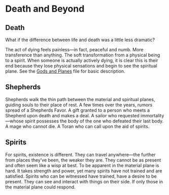 # Death and Beyond

## Death

What if the difference between life and death was a little less dramatic? 

The act of dying feels painless—in fact, peaceful and numb. More transference than anything. The soft transformation from a physical being to a spirit.  When someone is actually actively dying, it is clear this is their end because they lose physical sensations and begin to see the spiritual plane. See the [Gods and Planes](<Gods and Planes.md>) file for basic description.

## Shepherds

Shepherds walk the thin path between the material and spiritual planes, guiding souls to their place of rest. A few times over the years, rumors spread of a Shepherds Favor. A gift granted to a person who meets a Shepherd upon death and makes a deal. A sailor who requested immortality—whose spirit possesses the body of the one who defeated their last body. A mage who cannot die. A Toran who can call upon the aid of spirits.  


## Spirits

For spirits, existence is different. They can travel anywhere—the further from places they’ve been, the weaker they are. They cannot be as present and often seem like a wisp at best. To be apparent in the material plane is hard. It takes strength and power, yet many spirits have not trained and are satisfied. Spirits who can be witnessed have trained, have a desire to be present. They can see and interact with things on their side. If only those in the material plane could respond.  
